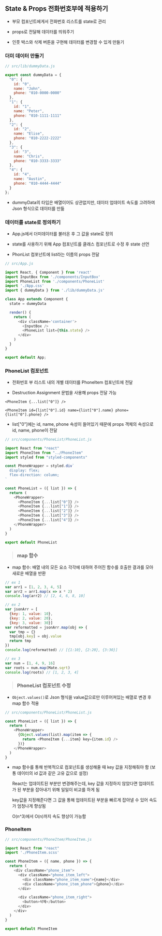 ## State & Props 전화번호부에 적용하기

- 부모 컴포넌트에게서 전화번호 리스트를 state로 관리

- props로 전달해 데이터를 띄워주기

- 인풋 박스와 삭제 버튼을 구현해 데이터를 변경할 수 있게 만들기

### 더미 데이터 만들기

  ```js
  // src/lib/dummyData.js

  export const dummyData = {
    "0": {
      id: "0",
      name: "John",
      phone: "010-0000-0000"
    },
    "1": {
      id: "1",
      name: "Peter",
      phone: "010-1111-1111"
    },
    "2": {
      id: "2",
      name: "Elise",
      phone: "010-2222-2222"
    },
    "3": {
      id: "3",
      name: "Chris",
      phone: "010-3333-3333"
    },
    "4": {
      id: "4",
      name: "Austin",
      phone: "010-4444-4444"
    }
  };
  ```

  - dummyData의 타입은 배열이어도 상관없지만, 데이터 업데이트 속도를 고려하여 Json 형식으로 데이터를 만듦

### 데이터를 state로 정의하기

  - App.js에서 더미데이터를 불러온 후 그 값을 state로 정의

  - state를 사용하기 위해 App 컴포넌트를 클래스 컴포넌트로 수정 후 state 선언

  - PhonList 컴포넌트에 list라는 이름의 props 전달

  ```js
  // src/App.js

  import React, { Component } from 'react'
  import InputBox from './components/InputBox'
  import PhoneList from './components/PhoneList'
  import './App.css'
  import { dummyData } from './lib/dummyData.js'

  class App extends Component {
    state = dummyData

    render() {
      return (
        <div className='container'>
          <InputBox />
          <PhoneList list={this.state} />
        </div>
      )
    }
  }

  export default App;
  ```

### PhoneList 컴포넌트

  - 전화번호 부 리스트 내의 개별 데이터를 PhoneItem 컴포넌트에 전달

  - Destruction Assignment 문법을 사용해 props 전달 가능

  `<PhoneItem {...list["0"]} />`

  `<PhoneItem id={list["0"].id} name={list["0"].name} phone={list["0"].phone} />`

  - list["0"]에는 id, name, phone 속성이 들어있기 때문에 props 객체의 속성으로 id, name, phone이 전달

  ```js
  // src/components/PhoneList/PhoneList.js

  import React from "react"
  import PhoneItem from "../PhoneItem"
  import styled from "styled-components"

  const PhoneWrapper = styled.div`
    display: flex;
    flex-direction: column;
  `

  const PhoneList = ({ list }) => {
    return (
      <PhoneWrapper>
        <PhoneItem {...list["0"]} />
        <PhoneItem {...list["1"]} />
        <PhoneItem {...list["2"]} />
        <PhoneItem {...list["3"]} />
        <PhoneItem {...list["4"]} />
      </PhoneWrapper>
    )
  }

  export default PhoneList
  ```

> ### map 함수

  - map 함수: 배열 내의 모든 요소 각각에 대하여 주어진 함수를 호출한 결과를 모아 새로운 배열을 반환

  ```js
  // ex 1
  var arr1 = [1, 2, 3, 4, 5]
  var arr2 = arr1.map(x => x * 2)
  console.log(arr2) // [2, 4, 6, 8, 10]

  // ex 2
  var jsonArr = [
    {key: 1, value: 10},
    {key: 2, value: 20},
    {key: 3, value: 30}]
  var reformatted = jsonArr.map(obj => {
    var tmp = {}
    tmp[obj.key] = obj.value
    return tmp
  })
  console.log(reformatted) // [{1:10}, {2:20}, {3:30}]

  // ex 3
  var num = [1, 4, 9, 16]
  var roots = num.map(Mate.sqrt)
  console.log(roots) // [1, 2, 3, 4]
  ```

> ### PhoneList 컴포넌트 수정

  - `Object.values()`로 Json 형식을 value값으로만 이루어져있는 배열로 변경 후 map 함수 적용

  ```js
  // src/components/PhoneList/PhoneList.js

  const PhoneList = ({ list }) => {
    return (
      <PhoneWrapper>
        {Object.values(list).map(item => {
          return <PhoneItem {...item} key={item.id} />
        })}
      </PhoneWrapper>
    )
  }
  ```

  - map 함수를 통해 반복적으로 컴포넌트를 생성해줄 때 key 값을 지정해줘야 함 (보통 데이터의 id 값과 같은 고유 값으로 설정)

    React는 업데이트된 부분만 변경해주는데, key 값을 지정하지 않았다면 업데이트가 된 부분을 잡아내기 위해 일일이 비교를 하게 됨

    key값을 지정해준다면 그 값을 통해 업데이트된 부분을 빠르게 잡아낼 수 있어 속도가 엄청나게 향상됨

    O(n^3)에서 O(n)까지 속도 향상이 가능함

### PhoneItem

  ```js
  // src/components/PhoneItem/PhoneItem.js

  import React from "react"
  import './PhoneItem.scss'

  const PhoneItem = ({ name, phone }) => {
    return (
      <div className="phone_item">
        <div className="phone_item_left">
          <div className="phone_item_name">{name}</div>
          <div className="phone_item_phone">{phone}</div>
        </div>

        <div className="phone_item_right">
          <button>삭제</button>
        </div>
      </div>
    )
  }

  export default PhoneItem
  ```
